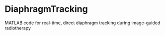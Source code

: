 # DiaphragmTracking
MATLAB code for real-time, direct diaphragm tracking during image-guided radiotherapy
